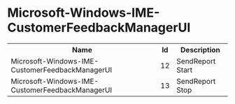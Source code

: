 # Microsoft-Windows-IME-CustomerFeedbackManagerUI

<table>
<colgroup><col/><col/><col/></colgroup>
<tr><th>Name</th><th>Id</th><th>Description</th></tr>
<tr><td>Microsoft-Windows-IME-CustomerFeedbackManagerUI</td><td>12</td><td>SendReport Start</td></tr>
<tr><td>Microsoft-Windows-IME-CustomerFeedbackManagerUI</td><td>13</td><td>SendReport Stop</td></tr>
</table>
